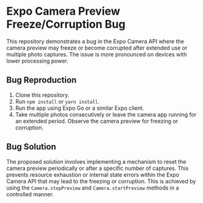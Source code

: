 # Expo Camera Preview Freeze/Corruption Bug

This repository demonstrates a bug in the Expo Camera API where the camera preview may freeze or become corrupted after extended use or multiple photo captures.  The issue is more pronounced on devices with lower processing power.

## Bug Reproduction

1. Clone this repository.
2. Run `npm install` or `yarn install`.
3. Run the app using Expo Go or a similar Expo client.
4. Take multiple photos consecutively or leave the camera app running for an extended period.  Observe the camera preview for freezing or corruption.

## Bug Solution

The proposed solution involves implementing a mechanism to reset the camera preview periodically or after a specific number of captures. This prevents resource exhaustion or internal state errors within the Expo Camera API that may lead to the freezing or corruption. This is achieved by using the `Camera.stopPreview` and `Camera.startPreview` methods in a controlled manner.